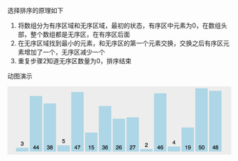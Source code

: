 选择排序的原理如下

1. 将数组分为有序区域和无序区域，最初的状态，有序区中元素为0，在数组头部，整个数组都是无序区，在有序区后面
2. 在无序区域找到最小的元素，和无序区的第一个元素交换，交换之后有序区元素增加了一个，无序区减少一个
3. 重复步骤2知道无序区数量为0，排序结束

动图演示

![selectionSort](./image/selectionSort.gif)